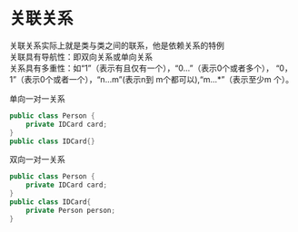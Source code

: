 # 关联关系

关联关系实际上就是类与类之间的联系，他是依赖关系的特例 \
关联具有导航性：即双向关系或单向关系 \
关系具有多重性：如“1”（表示有且仅有一个），“0...”（表示0个或者多个）， “0，1”（表示0个或者一个），“n...m”(表示n到 m个都可以),“m...*”（表示至少m 个）。

单向一对一关系

```java
public class Person {
    private IDCard card;
}
public class IDCard{}
```

双向一对一关系

```java
public class Person {
    private IDCard card;
}
public class IDCard{
    private Person person;
}
```